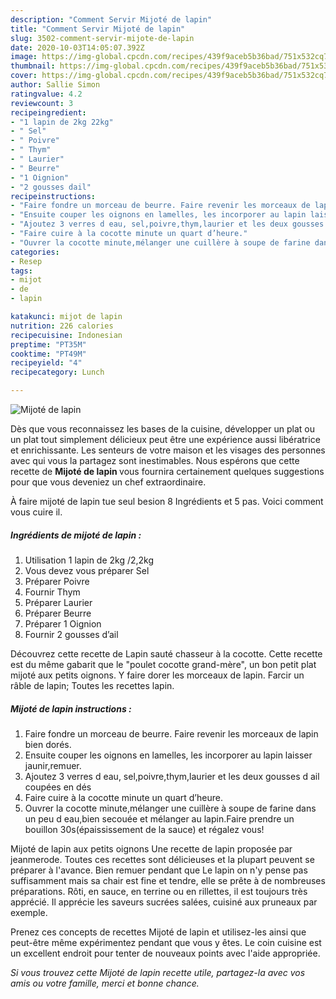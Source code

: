 ```yaml
---
description: "Comment Servir Mijoté de lapin"
title: "Comment Servir Mijoté de lapin"
slug: 3502-comment-servir-mijote-de-lapin
date: 2020-10-03T14:05:07.392Z
image: https://img-global.cpcdn.com/recipes/439f9aceb5b36bad/751x532cq70/mijote-de-lapin-photo-principale-de-la-recette.jpg
thumbnail: https://img-global.cpcdn.com/recipes/439f9aceb5b36bad/751x532cq70/mijote-de-lapin-photo-principale-de-la-recette.jpg
cover: https://img-global.cpcdn.com/recipes/439f9aceb5b36bad/751x532cq70/mijote-de-lapin-photo-principale-de-la-recette.jpg
author: Sallie Simon
ratingvalue: 4.2
reviewcount: 3
recipeingredient:
- "1 lapin de 2kg 22kg"
- " Sel"
- " Poivre"
- " Thym"
- " Laurier"
- " Beurre"
- "1 Oignion"
- "2 gousses dail"
recipeinstructions:
- "Faire fondre un morceau de beurre. Faire revenir les morceaux de lapin bien dorés."
- "Ensuite couper les oignons en lamelles, les incorporer au lapin laisser jaunir,remuer."
- "Ajoutez 3 verres d eau, sel,poivre,thym,laurier et les deux gousses d ail coupées en dés"
- "Faire cuire à la cocotte minute un quart d’heure."
- "Ouvrer la cocotte minute,mélanger une cuillère à soupe de farine dans un peu d eau,bien secouée et mélanger au lapin.Faire prendre un bouillon 30s(épaississement de la sauce) et régalez vous!"
categories:
- Resep
tags:
- mijot
- de
- lapin

katakunci: mijot de lapin 
nutrition: 226 calories
recipecuisine: Indonesian
preptime: "PT35M"
cooktime: "PT49M"
recipeyield: "4"
recipecategory: Lunch

---
```



![Mijoté de lapin](https://img-global.cpcdn.com/recipes/439f9aceb5b36bad/751x532cq70/mijote-de-lapin-photo-principale-de-la-recette.jpg)

Dès que vous reconnaissez les bases de la cuisine, développer un plat ou un plat tout simplement délicieux peut être une expérience aussi libératrice et enrichissante. Les senteurs de votre maison et les visages des personnes avec qui vous la partagez sont inestimables. Nous espérons que cette recette de <strong> Mijoté de lapin </strong> vous fournira certainement quelques suggestions pour que vous deveniez un chef extraordinaire.

<!--inarticleads1-->

À faire mijoté de lapin tue seul besion 8 Ingrédients et 5 pas. Voici comment vous cuire il.

##### Ingrédients de mijoté de lapin :

1. Utilisation 1 lapin de 2kg /2,2kg
1. Vous devez vous préparer  Sel
1. Préparer  Poivre
1. Fournir  Thym
1. Préparer  Laurier
1. Préparer  Beurre
1. Préparer 1 Oignion
1. Fournir 2 gousses d’ail


Découvrez cette recette de Lapin sauté chasseur à la cocotte. Cette recette est du même gabarit que le &#34;poulet cocotte grand-mère&#34;, un bon petit plat mijoté aux petits oignons. Y faire dorer les morceaux de lapin. Farcir un râble de lapin; Toutes les recettes lapin. 

<!--inarticleads2-->

##### Mijoté de lapin instructions :

1. Faire fondre un morceau de beurre. Faire revenir les morceaux de lapin bien dorés.
1. Ensuite couper les oignons en lamelles, les incorporer au lapin laisser jaunir,remuer.
1. Ajoutez 3 verres d eau, sel,poivre,thym,laurier et les deux gousses d ail coupées en dés
1. Faire cuire à la cocotte minute un quart d’heure.
1. Ouvrer la cocotte minute,mélanger une cuillère à soupe de farine dans un peu d eau,bien secouée et mélanger au lapin.Faire prendre un bouillon 30s(épaississement de la sauce) et régalez vous!


Mijoté de lapin aux petits oignons Une recette de lapin proposée par jeanmerode. Toutes ces recettes sont délicieuses et la plupart peuvent se préparer à l&#39;avance. Bien remuer pendant que Le lapin on n&#39;y pense pas suffisamment mais sa chair est fine et tendre, elle se prête à de nombreuses préparations. Rôti, en sauce, en terrine ou en rillettes, il est toujours très apprécié. Il apprécie les saveurs sucrées salées, cuisiné aux pruneaux par exemple. 

<!--inarticleads1-->

<p>
Prenez ces concepts de recettes Mijoté de lapin et utilisez-les ainsi que peut-être même expérimentez pendant que vous y êtes. Le coin cuisine est un excellent endroit pour tenter de nouveaux points avec l'aide appropriée.
</p>

<p>
<i>Si vous trouvez cette Mijoté de lapin recette utile, partagez-la avec vos amis ou votre famille, merci et bonne chance.</i>
</p>
